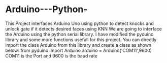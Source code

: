 # Arduino---Python-
This Project interfaces Arduino Uno using python to detect knocks and unlock gate if it detects desired faces using KNN
We are going to interface the Arduino using the python serial library.
I have modified the pyduino library and some more functions usefull for this project.
You can directly import the class Arduino from this library and create a class as shown below:
from pyduino import Arduino
arduino = Arduino('COM11',9600)
COM11 is the Port and 9600 is the baud rate 
